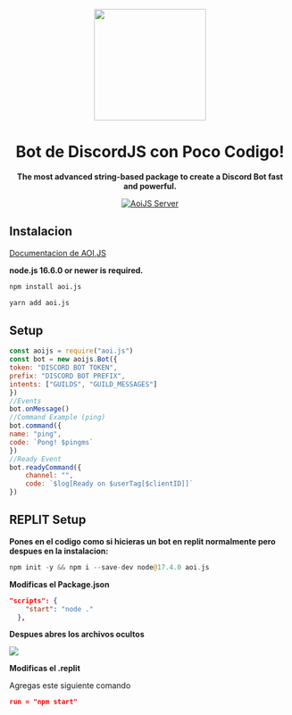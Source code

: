 <p align="center">
  <a href="https://cdn3.emoji.gg/emojis/3716-blurple-github.png">
    <img width="200" src="https://cdn3.emoji.gg/emojis/3716-blurple-github.png">
  </a>
</p>

<h1 align="center">Bot de DiscordJS con Poco Codigo!</h1>

<div align="center">
  
  **The most advanced string-based package to create a Discord Bot fast and powerful.**

[![AoiJS Server][aoijs-server]][aoijs-server-url]
  
[aoijs-server]: https://img.shields.io/discord/773352845738115102?color=5865F2&logo=discord&logoColor=white
[aoijs-server-url]: https://discord.com/invite/964sU7VdxJ

  </div>
  
 ## Instalacion

[Documentacion de AOI,JS](https://aoi.leref.ga/#/)


**node.js 16.6.0 or newer is required.**  


```bash
npm install aoi.js
```

```bash
yarn add aoi.js
```

## Setup

```js
const aoijs = require("aoi.js")
const bot = new aoijs.Bot({
token: "DISCORD BOT TOKEN",
prefix: "DISCORD BOT PREFIX",
intents: ["GUILDS", "GUILD_MESSAGES"]
})
//Events
bot.onMessage()
//Command Example (ping)
bot.command({
name: "ping",
code: `Pong! $pingms`
})
//Ready Event
bot.readyCommand({
    channel: "",
    code: `$log[Ready on $userTag[$clientID]]`
})
```

## REPLIT Setup

**Pones en el codigo como si hicieras un bot en replit normalmente pero despues en la instalacion:**

```php
npm init -y && npm i --save-dev node@17.4.0 aoi.js
```

**Modificas el Package.json**

```json
"scripts": {
    "start": "node ."
  },
```

**Despues abres los archivos ocultos**

<img src="https://res.cloudinary.com/ddskoq3no/image/upload/v1654487583/2022-06-05_22_52_13-Greenshot_k9ywdf.png">

**Modificas el .replit**
<p>Agregas este siguiente comando</p>

```json
run = "npm start"
```

